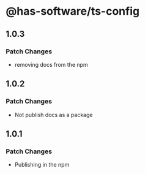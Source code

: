 # @has-software/ts-config

## 1.0.3

### Patch Changes

- removing docs from the npm

## 1.0.2

### Patch Changes

- Not publish docs as a package

## 1.0.1

### Patch Changes

- Publishing in the npm
